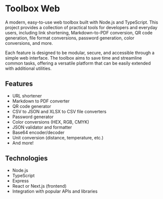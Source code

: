 # Toolbox Web

A modern, easy-to-use web toolbox built with Node.js and TypeScript. This project provides a collection of practical tools for developers and everyday users, including link shortening, Markdown-to-PDF conversion, QR code generation, file format conversions, password generation, color conversions, and more.

Each feature is designed to be modular, secure, and accessible through a simple web interface. The toolbox aims to save time and streamline common tasks, offering a versatile platform that can be easily extended with additional utilities.

## Features

- URL shortener
- Markdown to PDF converter
- QR code generator
- CSV to JSON and XLSX to CSV file converters
- Password generator
- Color conversions (HEX, RGB, CMYK)
- JSON validator and formatter
- Base64 encoder/decoder
- Unit conversion (distance, temperature, etc.)
- And more!

## Technologies

- Node.js
- TypeScript
- Express
- React or Next.js (frontend)
- Integration with popular APIs and libraries
